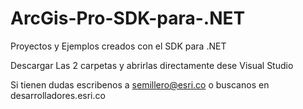 # ArcGis-Pro-SDK-para-.NET
Proyectos y Ejemplos creados con el SDK para .NET

Descargar Las 2 carpetas y abrirlas directamente dese Visual Studio

Si tienen dudas escribenos a semillero@esri.co o buscanos en desarrolladores.esri.co
